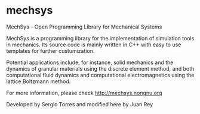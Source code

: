 # mechsys

MechSys - Open Programming Library for Mechanical Systems

MechSys is a programming library for the implementation of simulation 
tools in mechanics. Its source code is mainly written in C++ with easy
to use templates for further custumization.

Potential applications include, for instance, solid mechanics 
and the dynamics of granular materials using the discrete element method, 
and both computational fluid dynamics and computational electromagnetics 
using the lattice Boltzmann method.

For more information, please check http://mechsys.nongnu.org

Developed by Sergio Torres and modified here by Juan Rey
